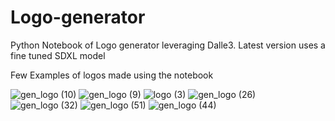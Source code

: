# Logo-generator
Python Notebook of Logo generator leveraging Dalle3. Latest version uses a fine tuned SDXL model

Few Examples of logos made using the notebook

![gen_logo (10)](https://github.com/wahab-abdul-tcgls/Logo-generator/assets/154884152/6dd4bc7c-170d-4d39-8589-8631d8d8a303)
![gen_logo (9)](https://github.com/wahab-abdul-tcgls/Logo-generator/assets/154884152/d00b179a-9802-4119-8693-7ab089e65f6b)
![logo (3)](https://github.com/wahab-abdul-tcgls/Logo-generator/assets/154884152/3c11dfaa-7250-4471-b357-1d332f2948b6)
![gen_logo (26)](https://github.com/wahab-abdul-tcgls/Logo-generator/assets/154884152/d027817a-4a6f-4799-97a6-c6e92aa7332e)
![gen_logo (32)](https://github.com/wahab-abdul-tcgls/Logo-generator/assets/154884152/b439828a-ccc3-4d7c-bee2-119310333d7e)
![gen_logo (51)](https://github.com/wahab-abdul-tcgls/Logo-generator/assets/154884152/97e4c86f-78c7-48d1-8c1c-19ea9a9ab7c1)
![gen_logo (44)](https://github.com/wahab-abdul-tcgls/Logo-generator/assets/154884152/9b3dce46-52b4-480b-9bca-6ab651f57e0f)

